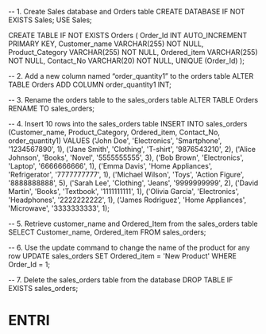 -- 1. Create Sales database and Orders table
CREATE DATABASE IF NOT EXISTS Sales;
USE Sales;

CREATE TABLE IF NOT EXISTS Orders (
    Order_Id INT AUTO_INCREMENT PRIMARY KEY,
    Customer_name VARCHAR(255) NOT NULL,
    Product_Category VARCHAR(255) NOT NULL,
    Ordered_item VARCHAR(255) NOT NULL,
    Contact_No VARCHAR(20) NOT NULL,
    UNIQUE (Order_Id)
);

-- 2. Add a new column named “order_quantity1” to the orders table
ALTER TABLE Orders
ADD COLUMN order_quantity1 INT;

-- 3. Rename the orders table to the sales_orders table
ALTER TABLE Orders
RENAME TO sales_orders;

-- 4. Insert 10 rows into the sales_orders table
INSERT INTO sales_orders (Customer_name, Product_Category, Ordered_item, Contact_No, order_quantity1) 
VALUES 
('John Doe', 'Electronics', 'Smartphone', '1234567890', 1),
('Jane Smith', 'Clothing', 'T-shirt', '9876543210', 2),
('Alice Johnson', 'Books', 'Novel', '5555555555', 3),
('Bob Brown', 'Electronics', 'Laptop', '6666666666', 1),
('Emma Davis', 'Home Appliances', 'Refrigerator', '7777777777', 1),
('Michael Wilson', 'Toys', 'Action Figure', '8888888888', 5),
('Sarah Lee', 'Clothing', 'Jeans', '9999999999', 2),
('David Martin', 'Books', 'Textbook', '1111111111', 1),
('Olivia Garcia', 'Electronics', 'Headphones', '2222222222', 1),
('James Rodriguez', 'Home Appliances', 'Microwave', '3333333333', 1);

-- 5. Retrieve customer_name and Ordered_Item from the sales_orders table
SELECT Customer_name, Ordered_item FROM sales_orders;

-- 6. Use the update command to change the name of the product for any row
UPDATE sales_orders
SET Ordered_item = 'New Product'
WHERE Order_Id = 1;

-- 7. Delete the sales_orders table from the database
DROP TABLE IF EXISTS sales_orders;
# ENTRI
